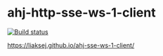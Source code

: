 # ahj-http-sse-ws-1-client

[![Build status](https://ci.appveyor.com/api/projects/status/0acmr8mqfgdhfudt?svg=true)](https://ci.appveyor.com/project/Liaksej/ahj-sse-ws-1-client)

https://liaksej.github.io/ahj-sse-ws-1-client/


